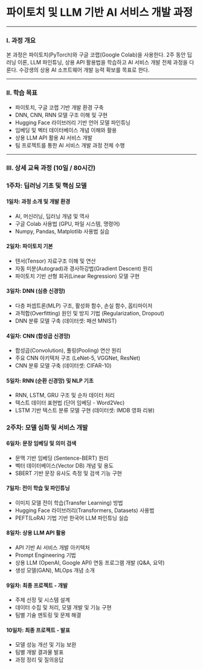 # 파이토치 및 LLM 기반 AI 서비스 개발 과정

---

### Ⅰ. 과정 개요

본 과정은 파이토치(PyTorch)와 구글 코랩(Google Colab)을 사용한다. 2주 동안 딥러닝 이론, LLM 파인튜닝, 상용 API 활용법을 학습하고 AI 서비스 개발 전체 과정을 다룬다. 수강생의 상용 AI 소프트웨어 개발 능력 확보를 목표로 한다.

---

### Ⅱ. 학습 목표

- 파이토치, 구글 코랩 기반 개발 환경 구축
- DNN, CNN, RNN 모델 구조 이해 및 구현
- Hugging Face 라이브러리 기반 언어 모델 파인튜닝
- 임베딩 및 벡터 데이터베이스 개념 이해와 활용
- 상용 LLM API 활용 AI 서비스 개발
- 팀 프로젝트를 통한 AI 서비스 개발 과정 전체 수행

---

### Ⅲ. 상세 교육 과정 (10일 / 80시간)


### **1주차: 딥러닝 기초 및 핵심 모델**

#### **1일차: 과정 소개 및 개발 환경**
- AI, 머신러닝, 딥러닝 개념 및 역사
- 구글 Colab 사용법 (GPU, 파일 시스템, 명령어)
- Numpy, Pandas, Matplotlib 사용법 실습

#### **2일차: 파이토치 기본**
- 텐서(Tensor) 자료구조 이해 및 연산
- 자동 미분(Autograd)과 경사하강법(Gradient Descent) 원리
- 파이토치 기반 선형 회귀(Linear Regression) 모델 구현

#### **3일차: DNN (심층 신경망)**
- 다층 퍼셉트론(MLP) 구조, 활성화 함수, 손실 함수, 옵티마이저
- 과적합(Overfitting) 원인 및 방지 기법 (Regularization, Dropout)
- DNN 분류 모델 구축 (데이터셋: 패션 MNIST)

#### **4일차: CNN (합성곱 신경망)**
- 합성곱(Convolution), 풀링(Pooling) 연산 원리
- 주요 CNN 아키텍처 구조 (LeNet-5, VGGNet, ResNet)
- CNN 분류 모델 구축 (데이터셋: CIFAR-10)

#### **5일차: RNN (순환 신경망) 및 NLP 기초**
- RNN, LSTM, GRU 구조 및 순차 데이터 처리
- 텍스트 데이터 표현법 (단어 임베딩 - Word2Vec)
- LSTM 기반 텍스트 분류 모델 구현 (데이터셋: IMDB 영화 리뷰)


### **2주차: 모델 심화 및 서비스 개발**

#### **6일차: 문장 임베딩 및 의미 검색**
- 문맥 기반 임베딩 (Sentence-BERT) 원리
- 벡터 데이터베이스(Vector DB) 개념 및 용도
- SBERT 기반 문장 유사도 측정 및 검색 기능 구현

#### **7일차: 전이 학습 및 파인튜닝**
- 이미지 모델 전이 학습(Transfer Learning) 방법
- Hugging Face 라이브러리(Transformers, Datasets) 사용법
- PEFT(LoRA) 기법 기반 한국어 LLM 파인튜닝 실습

#### **8일차: 상용 LLM API 활용**
- API 기반 AI 서비스 개발 아키텍처
- Prompt Engineering 기법
- 상용 LLM (OpenAI, Google API) 연동 프로그램 개발 (Q&A, 요약)
- 생성 모델(GAN), MLOps 개념 소개

#### **9일차: 최종 프로젝트 - 개발**
- 주제 선정 및 시스템 설계
- 데이터 수집 및 처리, 모델 개발 및 기능 구현
- 팀별 기술 멘토링 및 문제 해결

#### **10일차: 최종 프로젝트 - 발표**
- 모델 성능 개선 및 기능 보완
- 팀별 개발 결과물 발표
- 과정 정리 및 질의응답

